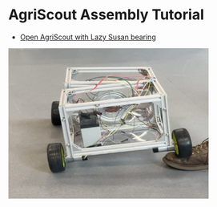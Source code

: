 # AgriScout Assembly Tutorial

* [Open AgriScout with Lazy Susan bearing](robot_with_lazy_susan_bearing/README.md)


<p float="left">
  <img src="../Documentation/Images/agriscout_front_lazysusan_shot.png" title="Robot with hinge in the middle configuration" width="400" height="300"/>
</p>